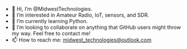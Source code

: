 - 👋 Hi, I’m @MidwestTechnologies.
- 👀 I’m interested in Amateur Radio, IoT, sensors, and SDR.
- 🌱 I’m currently learning Python.
- 💞️ I’m looking to collaborate on anything that GitHub users might throw my way.  Feel free to contact me!
- 📫 How to reach me: midwest_technologies@outlook.com

<!---
MidwestTechnologies/MidwestTechnologies is a ✨ special ✨ repository because its `README.md` (this file) appears on your GitHub profile.
You can click the Preview link to take a look at your changes.
--->
